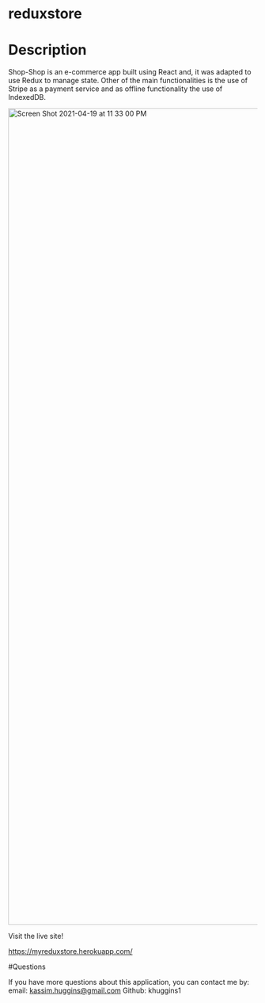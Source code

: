 # reduxstore

# Description

Shop-Shop is an e-commerce app built using React and, it was adapted to use Redux to manage state. Other of the main functionalities is the use of Stripe as a payment service and as offline functionality the use of IndexedDB.

<img width="1649" alt="Screen Shot 2021-04-19 at 11 33 00 PM" src="https://user-images.githubusercontent.com/70423368/115348627-b082d600-a167-11eb-890f-b8639c6bd796.png">


Visit the live site!

https://myreduxstore.herokuapp.com/


#Questions

If you have more questions about this application, you can contact me by:
  email: kassim.huggins@gmail.com
  Github: khuggins1
